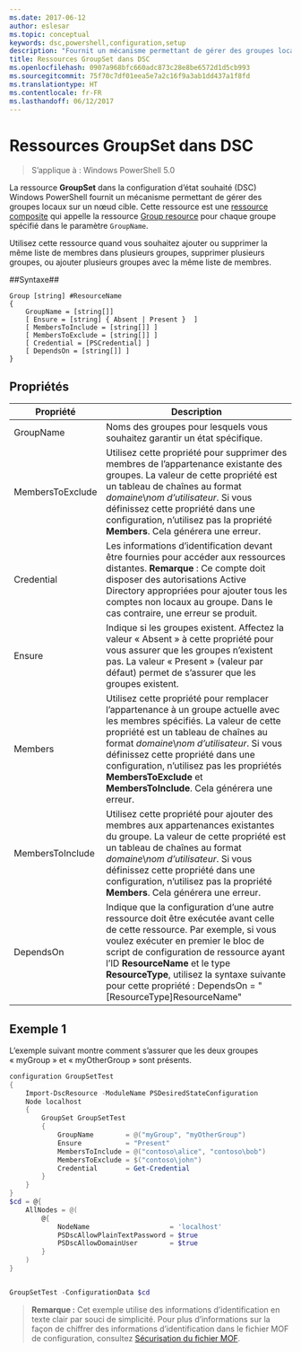 ```yaml
---
ms.date: 2017-06-12
author: eslesar
ms.topic: conceptual
keywords: dsc,powershell,configuration,setup
description: "Fournit un mécanisme permettant de gérer des groupes locaux sur le nœud cible."
title: Ressources GroupSet dans DSC
ms.openlocfilehash: 0907a968bfc660adc873c28e8be6572d1d5cb993
ms.sourcegitcommit: 75f70c7df01eea5e7a2c16f9a3ab1dd437a1f8fd
ms.translationtype: HT
ms.contentlocale: fr-FR
ms.lasthandoff: 06/12/2017
---
```

# <a name="dsc-groupset-resource"></a>Ressources GroupSet dans DSC

> S’applique à : Windows PowerShell 5.0

La ressource **GroupSet** dans la configuration d’état souhaité (DSC) Windows PowerShell fournit un mécanisme permettant de gérer des groupes locaux sur un nœud cible. Cette ressource est une [ressource composite](authoringResourceComposite.md) qui appelle la ressource [Group resource](groupResource.md) pour chaque groupe spécifié dans le paramètre `GroupName`.

Utilisez cette ressource quand vous souhaitez ajouter ou supprimer la même liste de membres dans plusieurs groupes, supprimer plusieurs groupes, ou ajouter plusieurs groupes avec la même liste de membres.

##<a name="syntax"></a>Syntaxe##
```
Group [string] #ResourceName
{
    GroupName = [string[]]
    [ Ensure = [string] { Absent | Present }  ]
    [ MembersToInclude = [string[]] ]
    [ MembersToExclude = [string[]] ]
    [ Credential = [PSCredential] ]
    [ DependsOn = [string[]] ]
}
```

## <a name="properties"></a>Propriétés

|  Propriété  |  Description   | 
|---|---| 
| GroupName| Noms des groupes pour lesquels vous souhaitez garantir un état spécifique.| 
| MembersToExclude| Utilisez cette propriété pour supprimer des membres de l’appartenance existante des groupes. La valeur de cette propriété est un tableau de chaînes au format *domaine*\\*nom d’utilisateur*. Si vous définissez cette propriété dans une configuration, n’utilisez pas la propriété **Members**. Cela générera une erreur.| 
| Credential| Les informations d’identification devant être fournies pour accéder aux ressources distantes. **Remarque** : Ce compte doit disposer des autorisations Active Directory appropriées pour ajouter tous les comptes non locaux au groupe. Dans le cas contraire, une erreur se produit.
| Ensure| Indique si les groupes existent. Affectez la valeur « Absent » à cette propriété pour vous assurer que les groupes n’existent pas. La valeur « Present » (valeur par défaut) permet de s’assurer que les groupes existent.| 
| Members| Utilisez cette propriété pour remplacer l’appartenance à un groupe actuelle avec les membres spécifiés. La valeur de cette propriété est un tableau de chaînes au format *domaine*\\*nom d’utilisateur*. Si vous définissez cette propriété dans une configuration, n’utilisez pas les propriétés **MembersToExclude** et **MembersToInclude**. Cela générera une erreur.| 
| MembersToInclude| Utilisez cette propriété pour ajouter des membres aux appartenances existantes du groupe. La valeur de cette propriété est un tableau de chaînes au format *domaine*\\*nom d’utilisateur*. Si vous définissez cette propriété dans une configuration, n’utilisez pas la propriété **Members**. Cela générera une erreur.| 
| DependsOn | Indique que la configuration d’une autre ressource doit être exécutée avant celle de cette ressource. Par exemple, si vous voulez exécuter en premier le bloc de script de configuration de ressource ayant l’ID __ResourceName__ et le type __ResourceType__, utilisez la syntaxe suivante pour cette propriété : DependsOn = "[ResourceType]ResourceName"| 

## <a name="example-1"></a>Exemple 1

L’exemple suivant montre comment s’assurer que les deux groupes « myGroup » et « myOtherGroup » sont présents. 

```powershell
configuration GroupSetTest
{
    Import-DscResource -ModuleName PSDesiredStateConfiguration
    Node localhost
    {
        GroupSet GroupSetTest
        {
            GroupName        = @("myGroup", "myOtherGroup")
            Ensure           = "Present"
            MembersToInclude = @("contoso\alice", "contoso\bob")
            MembersToExclude = $("contoso\john")
            Credential       = Get-Credential
        }
    }
}
$cd = @{
    AllNodes = @(
        @{
            NodeName                    = 'localhost'
            PSDscAllowPlainTextPassword = $true
            PSDscAllowDomainUser        = $true
        }
    )
}


GroupSetTest -ConfigurationData $cd
```

>**Remarque :** Cet exemple utilise des informations d’identification en texte clair par souci de simplicité. Pour plus d’informations sur la façon de chiffrer des informations d’identification dans le fichier MOF de configuration, consultez [Sécurisation du fichier MOF](secureMOF.md).


